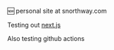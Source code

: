 🆕  personal site at snorthway.com

Testing out [next.js](https://github.com/zeit/next.js)

Also testing github actions